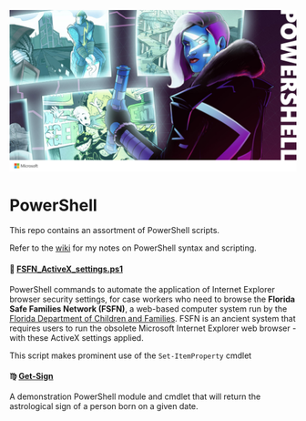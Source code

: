 ![PowerShell Hero](img/logo.jpg)

# PowerShell
This repo contains an assortment of PowerShell scripts.

Refer to the [wiki](wiki) for my notes on PowerShell syntax and scripting.

#### :floppy_disk: [FSFN_ActiveX_settings.ps1](FSFN_ActiveX_settings.ps1)
PowerShell commands to automate the application of Internet Explorer browser security settings, for case workers who need to browse the **Florida Safe Families Network (FSFN)**, a web-based computer system run by the [Florida Department of Children and Families](https://www.myflfamilies.com/).
FSFN is an ancient system that requires users to run the obsolete Microsoft Internet Explorer web browser - with these ActiveX settings applied.

This script makes prominent use of the `Set-ItemProperty` cmdlet 

#### :virgo: [Get-Sign](Get-Sign.ps1)
A demonstration PowerShell module and cmdlet that will return the astrological sign of a person born on a given date.
